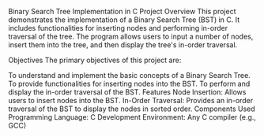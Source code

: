 Binary Search Tree Implementation in C
Project Overview
This project demonstrates the implementation of a Binary Search Tree (BST) in C. It includes functionalities for inserting nodes and performing in-order traversal of the tree. The program allows users to input a number of nodes, insert them into the tree, and then display the tree's in-order traversal.

Objectives
The primary objectives of this project are:

To understand and implement the basic concepts of a Binary Search Tree.
To provide functionalities for inserting nodes into the BST.
To perform and display the in-order traversal of the BST.
Features
Node Insertion: Allows users to insert nodes into the BST.
In-Order Traversal: Provides an in-order traversal of the BST to display the nodes in sorted order.
Components Used
Programming Language: C
Development Environment: Any C compiler (e.g., GCC)
